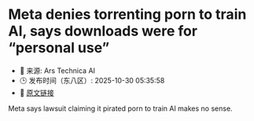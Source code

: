# Meta denies torrenting porn to train AI, says downloads were for “personal use”
- 📅 来源: Ars Technica AI
- 🕒 发布时间（东八区）: 2025-10-30 05:35:58
- 🔗 [原文链接](https://arstechnica.com/tech-policy/2025/10/meta-says-porn-downloads-on-its-ips-were-for-personal-use-not-ai-training/)

Meta says lawsuit claiming it pirated porn to train AI makes no sense.